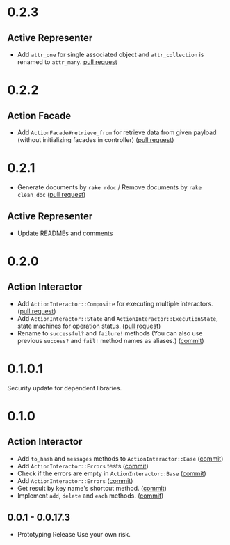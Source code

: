 # 0.2.3

## Active Representer

* Add `attr_one` for single associated object and `attr_collection` is renamed to `attr_many`.
[pull request](https://github.com/ryohashimoto/lightrails/pull/33)

# 0.2.2

## Action Facade

* Add `ActionFacade#retrieve_from` for retrieve data from given payload (without initializing facades in controller) ([pull request](https://github.com/ryohashimoto/lightrails/pull/30))

# 0.2.1

* Generate documents by `rake rdoc` / Remove documents by `rake clean_doc` ([pull request](https://github.com/ryohashimoto/lightrails/pull/29))

## Active Representer

* Update READMEs and comments

# 0.2.0

## Action Interactor

* Add `ActionInteractor::Composite` for executing multiple interactors. ([pull request](https://github.com/ryohashimoto/lightrails/pull/28))
* Add `ActionInteractor::State` and `ActionInteractor::ExecutionState`, state machines for operation status.  ([pull request](https://github.com/ryohashimoto/lightrails/pull/26))
* Rename to `successful?` and `failure!` methods (You can also use previous `success?` and `fail!` method names as aliases.) ([commit](https://github.com/ryohashimoto/lightrails/commit/e5a8dd0e4537fd734cb01574cca8fda82f53d433))

# 0.1.0.1

Security update for dependent libraries.

# 0.1.0

## Action Interactor

*  Add `to_hash` and `messages` methods to `ActionInteractor::Base` ([commit](https://github.com/ryohashimoto/lightrails/commit/c26aef577754c656295c67cc98ca3a7dd33389a5))
*  Add `ActionInteractor::Errors` tests ([commit](https://github.com/ryohashimoto/lightrails/commit/36d12fbcc5af96373c67463f50cede78c08bc937))
*  Check if the errors are empty in `ActionInteractor::Base` ([commit](https://github.com/ryohashimoto/lightrails/commit/7f995f7757bea6150ffd5954bc066c778829d677))
*  Add `ActionInteractor::Errors` ([commit](https://github.com/ryohashimoto/lightrails/commit/c51618ec42531b5b12fd7719da841a834730834c))
*  Get result by key name's shortcut method. ([commit](https://github.com/ryohashimoto/lightrails/commit/22a1041bec745b1ecdc06b98c486b6a1b329343e))
* Implement `add`, `delete` and `each` methods. ([commit](https://github.com/ryohashimoto/lightrails/commit/650a9d4129c6f2f08afaf82b7807e578b7597e04))


## 0.0.1 - 0.0.17.3

- Prototyping Release
Use your own risk.
